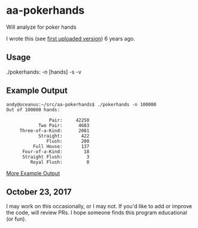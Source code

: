 # aa-pokerhands
Will analyze for poker hands

I wrote this
(see [first uploaded version](https://github.com/andy5995/aa-pokerhands/commit/809629820fe14868cae5f2a675d8f51f55cd729c))
6 years ago.

## Usage
   ./pokerhands: -n [hands] -s -v

## Example Output

```
andy@oceanus:~/src/aa-pokerhands$ ./pokerhands -n 100000
Out of 100000 hands:

                Pair:     42250
            Two Pair:      4683
     Three-of-a-Kind:      2081
            Straight:       422
               Flush:       200
          Full House:       137
      Four-of-a-Kind:        18
      Straight Flush:         3
         Royal Flush:         0

```

[More Example Output](https://github.com/theimpossibleastronaut/aa-pokerhands/blob/master/example_output01.txt)

## October 23, 2017
I may work on this occasionally, or I may not. If you'd like to add or
improve the code, will review PRs. I hope someone finds this program
educational (or fun).
